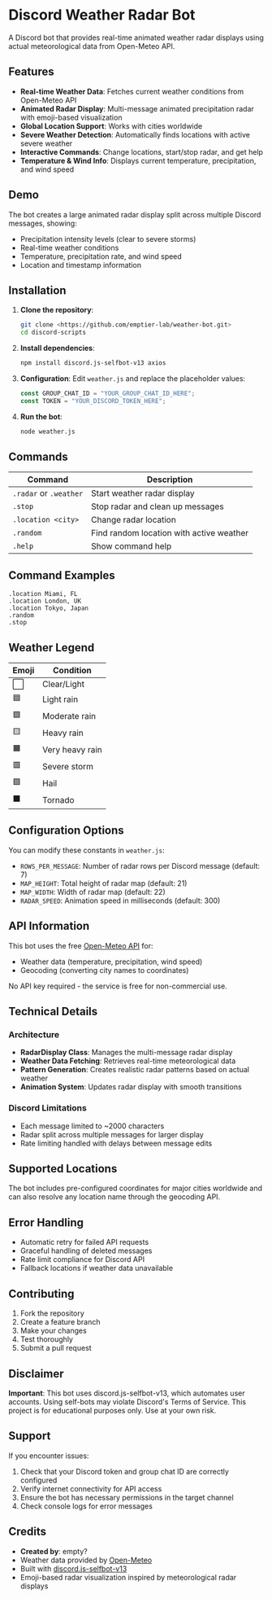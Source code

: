 # Discord Weather Radar Bot

A Discord bot that provides real-time animated weather radar displays using actual meteorological data from Open-Meteo API.

## Features

- **Real-time Weather Data**: Fetches current weather conditions from Open-Meteo API
- **Animated Radar Display**: Multi-message animated precipitation radar with emoji-based visualization
- **Global Location Support**: Works with cities worldwide
- **Severe Weather Detection**: Automatically finds locations with active severe weather
- **Interactive Commands**: Change locations, start/stop radar, and get help
- **Temperature & Wind Info**: Displays current temperature, precipitation, and wind speed

## Demo

The bot creates a large animated radar display split across multiple Discord messages, showing:

- Precipitation intensity levels (clear to severe storms)
- Real-time weather conditions
- Temperature, precipitation rate, and wind speed
- Location and timestamp information

## Installation

1. **Clone the repository**:

   ```bash
   git clone <https://github.com/emptier-lab/weather-bot.git>
   cd discord-scripts
   ```

2. **Install dependencies**:

   ```bash
   npm install discord.js-selfbot-v13 axios
   ```

3. **Configuration**:
   Edit `weather.js` and replace the placeholder values:

   ```javascript
   const GROUP_CHAT_ID = "YOUR_GROUP_CHAT_ID_HERE";
   const TOKEN = "YOUR_DISCORD_TOKEN_HERE";
   ```

4. **Run the bot**:
   ```bash
   node weather.js
   ```

## Commands

| Command                | Description                              |
| ---------------------- | ---------------------------------------- |
| `.radar` or `.weather` | Start weather radar display              |
| `.stop`                | Stop radar and clean up messages         |
| `.location <city>`     | Change radar location                    |
| `.random`              | Find random location with active weather |
| `.help`                | Show command help                        |

## Command Examples

```
.location Miami, FL
.location London, UK
.location Tokyo, Japan
.random
.stop
```

## Weather Legend

| Emoji | Condition       |
| ----- | --------------- |
| ⬜    | Clear/Light     |
| 🟦    | Light rain      |
| 🟩    | Moderate rain   |
| 🟨    | Heavy rain      |
| 🟧    | Very heavy rain |
| 🟥    | Severe storm    |
| 🟪    | Hail            |
| ⬛    | Tornado         |

## Configuration Options

You can modify these constants in `weather.js`:

- `ROWS_PER_MESSAGE`: Number of radar rows per Discord message (default: 7)
- `MAP_HEIGHT`: Total height of radar map (default: 21)
- `MAP_WIDTH`: Width of radar map (default: 22)
- `RADAR_SPEED`: Animation speed in milliseconds (default: 300)

## API Information

This bot uses the free [Open-Meteo API](https://open-meteo.com/) for:

- Weather data (temperature, precipitation, wind speed)
- Geocoding (converting city names to coordinates)

No API key required - the service is free for non-commercial use.

## Technical Details

### Architecture

- **RadarDisplay Class**: Manages the multi-message radar display
- **Weather Data Fetching**: Retrieves real-time meteorological data
- **Pattern Generation**: Creates realistic radar patterns based on actual weather
- **Animation System**: Updates radar display with smooth transitions

### Discord Limitations

- Each message limited to ~2000 characters
- Radar split across multiple messages for larger display
- Rate limiting handled with delays between message edits

## Supported Locations

The bot includes pre-configured coordinates for major cities worldwide and can also resolve any location name through the geocoding API.

## Error Handling

- Automatic retry for failed API requests
- Graceful handling of deleted messages
- Rate limit compliance for Discord API
- Fallback locations if weather data unavailable

## Contributing

1. Fork the repository
2. Create a feature branch
3. Make your changes
4. Test thoroughly
5. Submit a pull request

## Disclaimer

**Important**: This bot uses discord.js-selfbot-v13, which automates user accounts. Using self-bots may violate Discord's Terms of Service. This project is for educational purposes only. Use at your own risk.

## Support

If you encounter issues:

1. Check that your Discord token and group chat ID are correctly configured
2. Verify internet connectivity for API access
3. Ensure the bot has necessary permissions in the target channel
4. Check console logs for error messages

## Credits

- **Created by**: empty?
- Weather data provided by [Open-Meteo](https://open-meteo.com/)
- Built with [discord.js-selfbot-v13](https://github.com/aiko-chan-ai/discord.js-selfbot-v13)
- Emoji-based radar visualization inspired by meteorological radar displays

